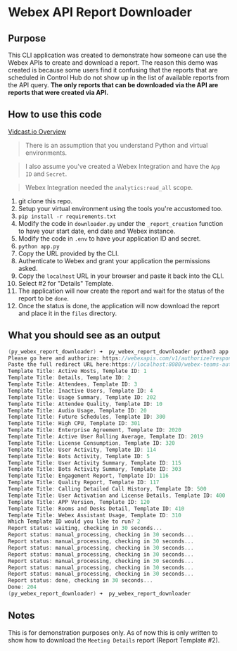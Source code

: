 # Webex API Report Downloader

## Purpose

This CLI application was created to demonstrate how someone can use the Webex APIs to create and download a report.  The reason this demo was created is because some users find it confusing that the reports that are scheduled in Control Hub do not show up in the list of available reports from the API query.  **The only reports that can be downloaded via the API are reports that were created via API.**

## How to use this code

[Vidcast.io Overview](https://app.vidcast.io/share/87f61a88-6073-40b3-9f5c-7760ea7d6f63)

> There is an assumption that you understand Python and virtual environments. 

> I also assume you've created a Webex Integration and have the `App ID` and `Secret`.

> Webex Integration needed the `analytics:read_all` scope. 

1. git clone this repo. 
1. Setup your virtual environment using the tools you're accustomed too. 
1. `pip install -r requirements.txt`
1. Modify the code in `downloader.py` under the `_report_creation` function to have your start date, end date and Webex instance.  
1. Modify the code in `.env` to have your application ID and secret. 
1. `python app.py`
1. Copy the URL provided by the CLI.
1. Authenticate to Webex and grant your application the permissions asked. 
1. Copy the `localhost` URL in your browser and paste it back into the CLI. 
1. Select #2 for "Details" Template.
1. The application will now create the report and wait for the status of the report to be `done`.
1. Once the status is done, the application will now download the report and place it in the `files` directory. 


## What you should see as an output
```c
(py_webex_report_downloader) ➜  py_webex_report_downloader python3 app.py
Please go here and authorize: https://webexapis.com/v1/authorize?response_type=code&client_id=**Omitted**redirect_uri=https%3A%2F%2Flocalhost%3A8080%2Fwebex-teams-auth.html&scope=spark%3Akms+meeting%3Aadmin_schedule_read+analytics%3Aread_all&state=**Omitted**
Paste the full redirect URL here:https://localhost:8080/webex-teams-auth.html?code=**Omitted**
Template Title: Active Hosts, Template ID: 1
Template Title: Details, Template ID: 2
Template Title: Attendees, Template ID: 3
Template Title: Inactive Users, Template ID: 4
Template Title: Usage Summary, Template ID: 202
Template Title: Attendee Quality, Template ID: 10
Template Title: Audio Usage, Template ID: 20
Template Title: Future Schedules, Template ID: 300
Template Title: High CPU, Template ID: 301
Template Title: Enterprise Agreement, Template ID: 2020
Template Title: Active User Rolling Average, Template ID: 2019
Template Title: License Consumption, Template ID: 320
Template Title: User Activity, Template ID: 114
Template Title: Bots Activity, Template ID: 5
Template Title: User Activity Summary, Template ID: 115
Template Title: Bots Activity Summary, Template ID: 303
Template Title: Engagement Report, Template ID: 116
Template Title: Quality Report, Template ID: 117
Template Title: Calling Detailed Call History, Template ID: 500
Template Title: User Activation and License Details, Template ID: 400
Template Title: APP Version, Template ID: 120
Template Title: Rooms and Desks Detail, Template ID: 410
Template Title: Webex Assistant Usage, Template ID: 310
Which Template ID would you like to run? 2
Report status: waiting, checking in 30 seconds...
Report status: manual_processing, checking in 30 seconds...
Report status: manual_processing, checking in 30 seconds...
Report status: manual_processing, checking in 30 seconds...
Report status: manual_processing, checking in 30 seconds...
Report status: manual_processing, checking in 30 seconds...
Report status: manual_processing, checking in 30 seconds...
Report status: manual_processing, checking in 30 seconds...
Report status: done, checking in 30 seconds...
Done: 204
(py_webex_report_downloader) ➜  py_webex_report_downloader
```

## Notes

This is for demonstration purposes only.  As of now this is only written to show how to download the `Meeting Details` report (Report Template #2).  
